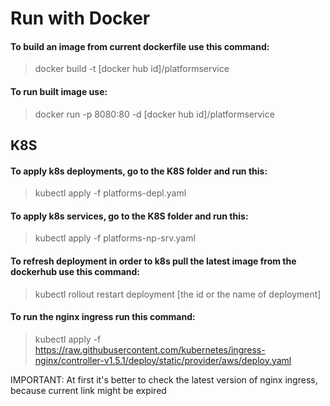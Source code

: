 # Run with Docker

#### To build an image from current dockerfile use this command:

> docker build -t [docker hub id]/platformservice

#### To run built image use:

> docker run -p 8080:80 -d [docker hub id]/platformservice

## K8S

#### To apply k8s deployments, go to the K8S folder and run this:

> kubectl apply -f platforms-depl.yaml

#### To apply k8s services, go to the K8S folder and run this:

> kubectl apply -f platforms-np-srv.yaml

#### To refresh deployment in order to k8s pull the latest image from the dockerhub use this command:

> kubectl rollout restart deployment [the id or the name of deployment]

#### To run the nginx ingress run this command:

> kubectl apply
> -f https://raw.githubusercontent.com/kubernetes/ingress-nginx/controller-v1.5.1/deploy/static/provider/aws/deploy.yaml

IMPORTANT: At first it's better to check the latest version of nginx ingress, because current link might be expired 